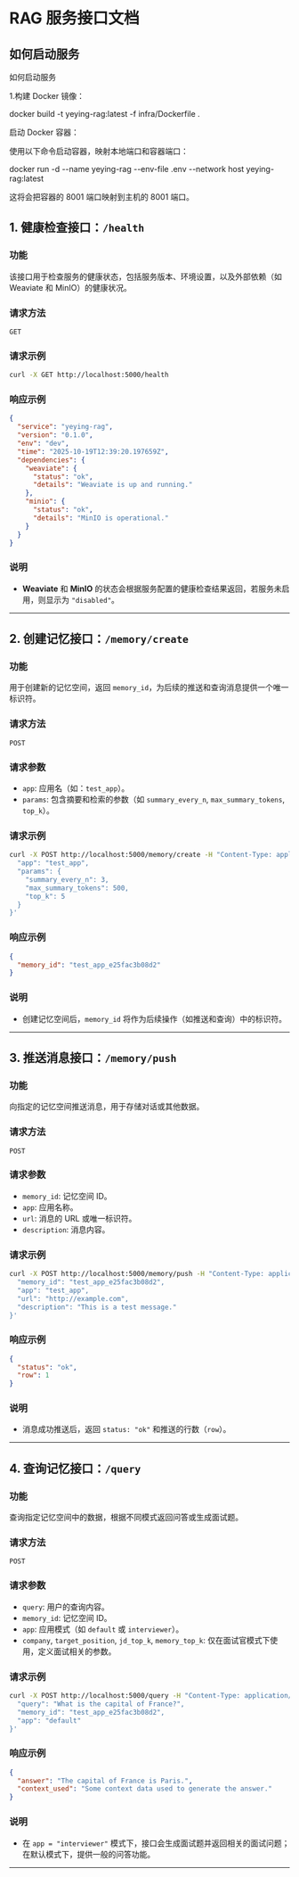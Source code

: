 
# RAG 服务接口文档
## 如何启动服务
如何启动服务

1.构建 Docker 镜像：

 docker build -t yeying-rag:latest -f infra/Dockerfile .

启动 Docker 容器：

使用以下命令启动容器，映射本地端口和容器端口：

docker run -d --name yeying-rag --env-file .env --network host yeying-rag:latest

这将会把容器的 8001 端口映射到主机的 8001 端口。 


## 1. 健康检查接口：`/health`

### 功能
该接口用于检查服务的健康状态，包括服务版本、环境设置，以及外部依赖（如 Weaviate 和 MinIO）的健康状况。

### 请求方法
`GET`

### 请求示例
```bash
curl -X GET http://localhost:5000/health
```

### 响应示例
```json
{
  "service": "yeying-rag",
  "version": "0.1.0",
  "env": "dev",
  "time": "2025-10-19T12:39:20.197659Z",
  "dependencies": {
    "weaviate": {
      "status": "ok",
      "details": "Weaviate is up and running."
    },
    "minio": {
      "status": "ok",
      "details": "MinIO is operational."
    }
  }
}
```

### 说明
- **Weaviate** 和 **MinIO** 的状态会根据服务配置的健康检查结果返回，若服务未启用，则显示为 `"disabled"`。

---

## 2. 创建记忆接口：`/memory/create`

### 功能
用于创建新的记忆空间，返回 `memory_id`，为后续的推送和查询消息提供一个唯一标识符。

### 请求方法
`POST`

### 请求参数
- `app`: 应用名（如：`test_app`）。
- `params`: 包含摘要和检索的参数（如 `summary_every_n`, `max_summary_tokens`, `top_k`）。

### 请求示例
```bash
curl -X POST http://localhost:5000/memory/create -H "Content-Type: application/json" -d '{
  "app": "test_app",
  "params": {
    "summary_every_n": 3,
    "max_summary_tokens": 500,
    "top_k": 5
  }
}'
```

### 响应示例
```json
{
  "memory_id": "test_app_e25fac3b08d2"
}
```

### 说明
- 创建记忆空间后，`memory_id` 将作为后续操作（如推送和查询）中的标识符。

---

## 3. 推送消息接口：`/memory/push`

### 功能
向指定的记忆空间推送消息，用于存储对话或其他数据。

### 请求方法
`POST`

### 请求参数
- `memory_id`: 记忆空间 ID。
- `app`: 应用名称。
- `url`: 消息的 URL 或唯一标识符。
- `description`: 消息内容。

### 请求示例
```bash
curl -X POST http://localhost:5000/memory/push -H "Content-Type: application/json" -d '{
  "memory_id": "test_app_e25fac3b08d2",
  "app": "test_app",
  "url": "http://example.com",
  "description": "This is a test message."
}'
```

### 响应示例
```json
{
  "status": "ok",
  "row": 1
}
```

### 说明
- 消息成功推送后，返回 `status: "ok"` 和推送的行数（`row`）。

---

## 4. 查询记忆接口：`/query`

### 功能
查询指定记忆空间中的数据，根据不同模式返回问答或生成面试题。

### 请求方法
`POST`

### 请求参数
- `query`: 用户的查询内容。
- `memory_id`: 记忆空间 ID。
- `app`: 应用模式（如 `default` 或 `interviewer`）。
- `company`, `target_position`, `jd_top_k`, `memory_top_k`: 仅在面试官模式下使用，定义面试相关的参数。

### 请求示例
```bash
curl -X POST http://localhost:5000/query -H "Content-Type: application/json" -d '{
  "query": "What is the capital of France?",
  "memory_id": "test_app_e25fac3b08d2",
  "app": "default"
}'
```

### 响应示例
```json
{
  "answer": "The capital of France is Paris.",
  "context_used": "Some context data used to generate the answer."
}
```

### 说明
- 在 `app = "interviewer"` 模式下，接口会生成面试题并返回相关的面试问题；在默认模式下，提供一般的问答功能。

---
